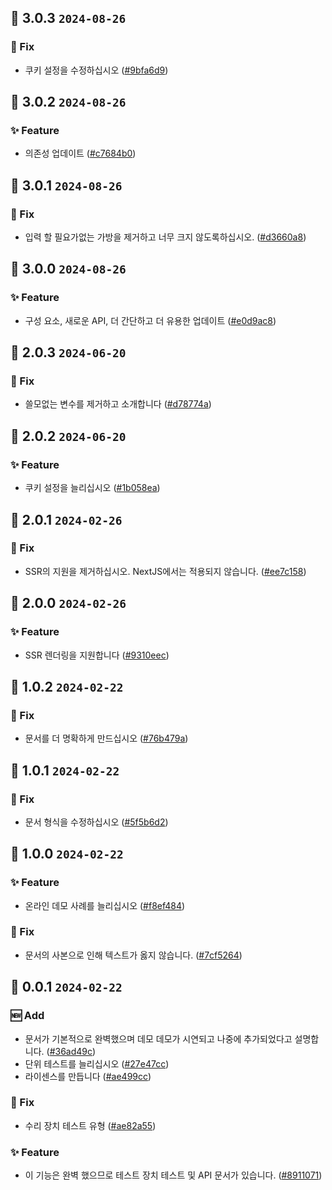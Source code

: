 ## 🎉 3.0.3 `2024-08-26`
### 🐛 Fix
- 쿠키 설정을 수정하십시오 ([#9bfa6d9](https://github.com/kwooshung/React-Themes/commit/9bfa6d93b8e76832000c187503524e22b9614cda))

## 🎉 3.0.2 `2024-08-26`
### ✨ Feature
- 의존성 업데이트 ([#c7684b0](https://github.com/kwooshung/React-Themes/commit/c7684b0509313659d9ee251be1d8d366ab0f57ac))

## 🎉 3.0.1 `2024-08-26`
### 🐛 Fix
- 입력 할 필요가없는 가방을 제거하고 너무 크지 않도록하십시오. ([#d3660a8](https://github.com/kwooshung/React-Themes/commit/d3660a8ffda4d99db2fa178efd1082872fd7e4d6))

## 🎉 3.0.0 `2024-08-26`
### ✨ Feature
- 구성 요소, 새로운 API, 더 간단하고 더 유용한 업데이트 ([#e0d9ac8](https://github.com/kwooshung/React-Themes/commit/e0d9ac84c002ec03a4f630e151a0877d42345def))

## 🎉 2.0.3 `2024-06-20`
### 🐛 Fix
- 쓸모없는 변수를 제거하고 소개합니다 ([#d78774a](https://github.com/kwooshung/React-Themes/commit/d78774a92f3df22ff48a69ebdb02ba1f01611f82))

## 🎉 2.0.2 `2024-06-20`
### ✨ Feature
- 쿠키 설정을 늘리십시오 ([#1b058ea](https://github.com/kwooshung/React-Themes/commit/1b058ea0ccc2416512a0348da7a444654fd45636))

## 🎉 2.0.1 `2024-02-26`
### 🐛 Fix
- SSR의 지원을 제거하십시오. NextJS에서는 적용되지 않습니다. ([#ee7c158](https://github.com/kwooshung/React-Themes/commit/ee7c1583dce3bce7ddb72a2c1b1e99511e0fc4d7))

## 🎉 2.0.0 `2024-02-26`
### ✨ Feature
- SSR 렌더링을 지원합니다 ([#9310eec](https://github.com/kwooshung/React-Themes/commit/9310eec6406aae1959e1f6bd1db92c56f6186756))

## 🎉 1.0.2 `2024-02-22`
### 🐛 Fix
- 문서를 더 명확하게 만드십시오 ([#76b479a](https://github.com/kwooshung/React-Themes/commit/76b479aea1134a476dca3aa56fbb9d2e9507e8b2))

## 🎉 1.0.1 `2024-02-22`
### 🐛 Fix
- 문서 형식을 수정하십시오 ([#5f5b6d2](https://github.com/kwooshung/React-Themes/commit/5f5b6d22711c9650b2284c72d45e9047e295fb0a))

## 🎉 1.0.0 `2024-02-22`
### ✨ Feature
- 온라인 데모 사례를 늘리십시오 ([#f8ef484](https://github.com/kwooshung/React-Themes/commit/f8ef4846e2f9a322531c4d6d0f94f350c47d255f))
### 🐛 Fix
- 문서의 사본으로 인해 텍스트가 옳지 않습니다. ([#7cf5264](https://github.com/kwooshung/React-Themes/commit/7cf526425c813fb63b759850b5f62ec8505c811e))

## 🎉 0.0.1 `2024-02-22`
### 🆕 Add
- 문서가 기본적으로 완벽했으며 데모 데모가 시연되고 나중에 추가되었다고 설명합니다. ([#36ad49c](https://github.com/kwooshung/React-Themes/commit/36ad49c55b49c1a79408530d35243636fb7fb248))
- 단위 테스트를 늘리십시오 ([#27e47cc](https://github.com/kwooshung/React-Themes/commit/27e47cc290062b39b675c0c51597a87a08e9da06))
- 라이센스를 만듭니다 ([#ae499cc](https://github.com/kwooshung/React-Themes/commit/ae499cc1dc2ba5f35748a4ebfd7370b76a7f0fcb))
### 🐛 Fix
- 수리 장치 테스트 유형 ([#ae82a55](https://github.com/kwooshung/React-Themes/commit/ae82a552fbf7dc96a65b4868eb3786826bd39da3))
### ✨ Feature
- 이 기능은 완벽 했으므로 테스트 장치 테스트 및 API 문서가 있습니다. ([#8911071](https://github.com/kwooshung/React-Themes/commit/8911071f6d72cac0e2dd7f8d092ae8cc416c9a01))